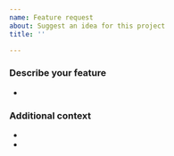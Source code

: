 ```yaml
---
name: Feature request
about: Suggest an idea for this project
title: ''

---
```


### Describe your feature

-

### Additional context

-
- 
